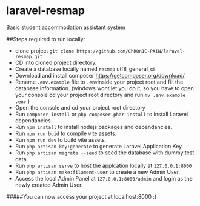 # laravel-resmap
Basic student accommodation assistant system


##Steps required to run locally:
- clone project `git clone https://github.com/ChROn1C-PAiN/laravel-resmap.git`
- CD into cloned project directory.
- Create a database locally named `resmap` utf8_general_ci 
- Download and install composer https://getcomposer.org/download/
- Rename `.env.example` file to `.env`inside your project root and fill the database information.
  (windows wont let you do it, so you have to open your console cd your project root directory and run `mv .env.example .env` )
- Open the console and cd your project root directory
- Run `composer install` or `php composer.phar install` to install Laravel dependancies.
- Run `npm install` to install nodejs packages and dependancies.
- Run `npm run buid` to compile vite assets.
- Run `npm run dev` to build vite assets.
- Run `php artisan key:generate` to generate Laravel Application Key.
- Run `php artisan migrate --seed` to seed the database with dummy test data.
- Run `php artisan serve` to host the applcation locally at `127.0.0.1:8000`
- Run `php artisan make:filament-user` to create a new Admin User.
- Access the local Admin Panel at `127.0.0.1:8000/admin` and login as the newly created Admin User.
 

#####You can now access your project at localhost:8000 :)
